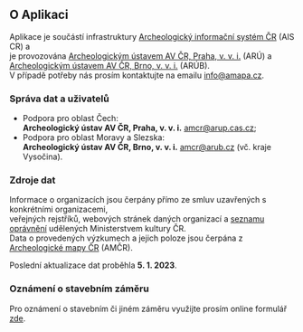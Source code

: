 ## O Aplikaci

Aplikace je součástí infrastruktury 
<a href="https://www.aiscr.cz/" target="_blank">Archeologický informační systém ČR</a> 
(AIS CR) a<br> 
je provozována 
<a href="https://www.arup.cas.cz/" target="_blank">Archeologickým ústavem AV ČR, Praha, v. v. i.</a> 
(ARÚ) a<br>
<a href="https://arub.avcr.cz/" target="_blank">Archeologickým ústavem AV ČR, Brno, v. v. i.</a> 
(ARÚB).<br>
V případě potřeby nás prosím kontaktujte na emailu <a href=mailto:info@amapa.cz>info@amapa.cz</a>.

### Správa dat a uživatelů

* Podpora pro oblast Čech:  
  **Archeologický ústav AV ČR, Praha, v. v. i.** <a href=mailto:amcr@arup.cas.cz>amcr@arup.cas.cz</a>;
* Podpora pro oblast Moravy a Slezska:  
  **Archeologický ústav AV ČR, Brno, v. v. i.** <a href=mailto:amcr@arub.cz>amcr@arub.cz</a> (vč. kraje Vysočina).

### Zdroje dat

Informace o organizacích jsou čerpány přímo ze smluv uzavřených s konkrétními organizacemi,   
veřejných rejstříků, webových stránek daných organizací a 
<a href="https://www.mkcr.cz/seznam-organizaci-opravnenych-k-provadeni-archeologickych-vyzkumu-278.html" target="_blank">seznamu oprávnění</a> udělených Ministerstvem kultury ČR.  
Data o provedených výzkumech a jejich poloze jsou čerpána z 
<a href="https://amcr-info.aiscr.cz/" target="_blank">Archeologické mapy ČR</a> (AMČR).

Poslední aktualizace dat proběhla **5. 1. 2023**.

### Oznámení o stavebním záměru

Pro oznámení o stavebním či jiném záměru využijte prosím online formulář 
<a href="https://amcr-info.aiscr.cz/oznameni" target="_blank">zde</a>.

